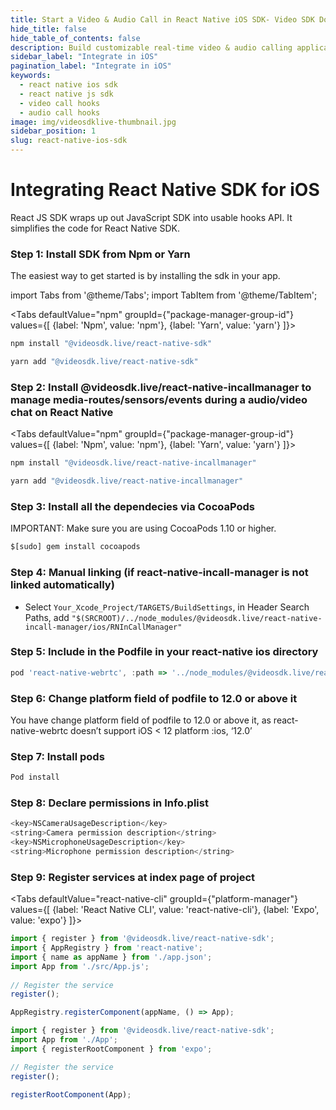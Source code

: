 ```yaml
---
title: Start a Video & Audio Call in React Native iOS SDK- Video SDK Docs
hide_title: false
hide_table_of_contents: false
description: Build customizable real-time video & audio calling applications in React Native iOS SDK using Video SDK add live Video & Audio conferencing to your applications.
sidebar_label: "Integrate in iOS"
pagination_label: "Integrate in iOS"
keywords:
  - react native ios sdk
  - react native js sdk
  - video call hooks
  - audio call hooks
image: img/videosdklive-thumbnail.jpg
sidebar_position: 1
slug: react-native-ios-sdk
---
```


# Integrating React Native SDK for iOS

React JS SDK wraps up out JavaScript SDK into usable hooks API. It simplifies the code for React Native SDK.

### Step 1: Install SDK from Npm or Yarn

The easiest way to get started is by installing the sdk in your app.

import Tabs from '@theme/Tabs';
import TabItem from '@theme/TabItem';

<Tabs
defaultValue="npm"
groupId={"package-manager-group-id"}
values={[
{label: 'Npm', value: 'npm'},
{label: 'Yarn', value: 'yarn'}
]}>
<TabItem value="npm">

```js
npm install "@videosdk.live/react-native-sdk"
```

</TabItem>
<TabItem value="yarn">

```js
yarn add "@videosdk.live/react-native-sdk"
```

</TabItem>

</Tabs>

### Step 2: Install @videosdk.live/react-native-incallmanager to manage media-routes/sensors/events during a audio/video chat on React Native

<Tabs
defaultValue="npm"
groupId={"package-manager-group-id"}
values={[
{label: 'Npm', value: 'npm'},
{label: 'Yarn', value: 'yarn'}
]}>
<TabItem value="npm">

```js
npm install "@videosdk.live/react-native-incallmanager"
```

</TabItem>
<TabItem value="yarn">

```js
yarn add "@videosdk.live/react-native-incallmanager"
```

</TabItem>

</Tabs>

### Step 3: Install all the dependecies via CocoaPods

IMPORTANT: Make sure you are using CocoaPods 1.10 or higher.

```js
$[sudo] gem install cocoapods
```

### Step 4: Manual linking (if react-native-incall-manager is not linked automatically)

- Select `Your_Xcode_Project/TARGETS/BuildSettings`, in Header Search Paths, add `"$(SRCROOT)/../node_modules/@videosdk.live/react-native-incall-manager/ios/RNInCallManager"`

### Step 5: Include in the Podfile in your react-native ios directory

```js title="Podfile"
pod 'react-native-webrtc', :path => '../node_modules/@videosdk.live/react-native-webrtc'
```

### Step 6: Change platform field of podfile to 12.0 or above it

You have change platform field of podfile to 12.0 or above it, as react-native-webrtc doesn’t support iOS < 12 platform :ios, ‘12.0’

### Step 7: Install pods

```js
Pod install
```

### Step 8: Declare permissions in Info.plist

```js title="ios/projectname/info.plist"
<key>NSCameraUsageDescription</key>
<string>Camera permission description</string>
<key>NSMicrophoneUsageDescription</key>
<string>Microphone permission description</string>
```

### Step 9: Register services at index page of project

<Tabs
defaultValue="react-native-cli"
groupId={"platform-manager"}
values={[
{label: 'React Native CLI', value: 'react-native-cli'},
{label: 'Expo', value: 'expo'}
]}>
<TabItem value="react-native-cli">

```js
import { register } from '@videosdk.live/react-native-sdk';
import { AppRegistry } from 'react-native';
import { name as appName } from './app.json';
import App from './src/App.js';
​
// Register the service
register();

AppRegistry.registerComponent(appName, () => App);
```

</TabItem>
<TabItem value="expo">

```js
import { register } from '@videosdk.live/react-native-sdk';
import App from './App';
import { registerRootComponent } from 'expo';

// Register the service
register();

registerRootComponent(App);
```

</TabItem>

</Tabs>

